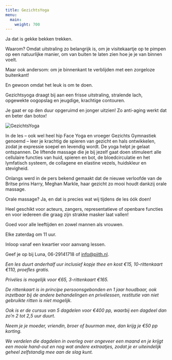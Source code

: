 ```yaml
---
title: GezichtsYoga
menu:
  main:
    weight: 700
---
```

Ja dat is gekke bekken trekken.  

Waarom? Omdat uitstraling zo belangrijk is, om je visitekaartje op te pimpen op een natuurlijke manier, om van buiten te laten zien hoe je je van binnen voelt.  

Maar ook andersom: om je binnenkant te verblijden met een zorgeloze buitenkant!  

En gewoon omdat het leuk is om te doen.  

Gezichtsyoga draagt bij aan een frisse uitstraling, stralende lach, opgewekte oogopslag en jeugdige, krachtige contouren.  

Je gaat er op den duur opgeruimd en jonger uitzien! Zo anti-aging werkt dat en beter dan botox!

![GezichtsYoga](/uploads/gezichtsyoga2.jpg#right)

In de les – ook wel heel hip Face Yoga en vroeger Gezichts Gymnastiek genoemd – leer je krachtig de spieren van gezicht en hals ontwikkelen, zodat je expressie soepel en levendig wordt. De yoga helpt je gelaat ontspannen. De liftende massage die je bij jezelf gaat doen stimuleert alle cellulaire functies van huid, spieren en bot, de bloedcirculatie en het lymfatisch systeem, de collagene en elastine vezels, huidskleur en stevigheid.

Onlangs werd in de pers bekend gemaakt dat de nieuwe verloofde van de Britse prins Harry, Meghan Markle, haar gezicht zo mooi houdt dankzij orale massage.  

Orale massage? Ja, en dat is precies wat wij tijdens de les óók doen!

Heel geschikt voor acteurs, zangers, representatieve of openbare functies en voor iedereen die graag zijn strakke masker laat vallen!  

Goed voor alle leeftijden en zowel mannen als vrouwen.

Elke zaterdag om 11 uur.  

Inloop vanaf een kwartier voor aanvang lessen.  

Geef je op bij Luna, 06-29141718 of [info@piith.nl](mailto:info@piith.nl).

_Een les duurt anderhalf uur inclusief kopje thee en kost €15, 10-rittenkaart €110, proefles gratis._ 

_Privéles is mogelijk voor €65, 3-rittenkaart €165._  

_De rittenkaart is in principe persoonsgebonden en 1 jaar houdbaar, ook inzetbaar bij de andere behandelingen en privélessen, restitutie van niet gebruikte ritten is niet mogelijk._

_Ook is er de cursus van 5 dagdelen voor €400 pp, waarbij een dagdeel dan zo’n 2 tot 2,5 uur duurt._  

_Neem je je moeder, vriendin, broer of buurman mee, dan krijg je €50 pp korting._  

_We verdelen die dagdelen in overleg over ongeveer een maand en je krijgt een mooie hand-out en nog wat andere extraatjes, zodat je er uiteindelijk geheel zelfstandig mee aan de slag kunt._
